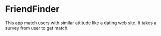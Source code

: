 # FriendFinder
This app match users with similar attitude like a dating web site.  It takes a survey from user to get match.
